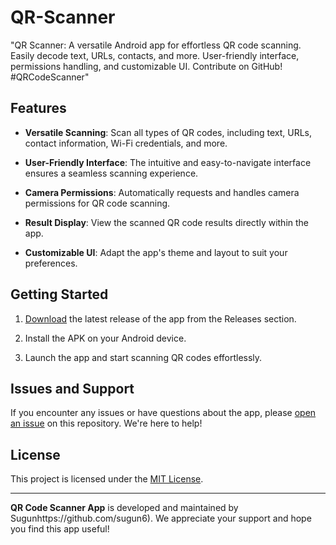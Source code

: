 # QR-Scanner
"QR Scanner: A versatile Android app for effortless QR code scanning. Easily decode text, URLs, contacts, and more. User-friendly interface, permissions handling, and customizable UI. Contribute on GitHub! #QRCodeScanner"

## Features

- **Versatile Scanning**: Scan all types of QR codes, including text, URLs, contact information, Wi-Fi credentials, and more.

- **User-Friendly Interface**: The intuitive and easy-to-navigate interface ensures a seamless scanning experience.

- **Camera Permissions**: Automatically requests and handles camera permissions for QR code scanning.

- **Result Display**: View the scanned QR code results directly within the app.

- **Customizable UI**: Adapt the app's theme and layout to suit your preferences.

## Getting Started

1. [Download](https://github.com/your-sugun6/qr-scanner-app/releases) the latest release of the app from the Releases section.

2. Install the APK on your Android device.

3. Launch the app and start scanning QR codes effortlessly.

## Issues and Support

If you encounter any issues or have questions about the app, please [open an issue](https://github.com/your-sugun6/qr-scanner-app/issues) on this repository. We're here to help!

## License

This project is licensed under the [MIT License](LICENSE.md).

---

**QR Code Scanner App** is developed and maintained by Sugunhttps://github.com/sugun6). We appreciate your support and hope you find this app useful!
